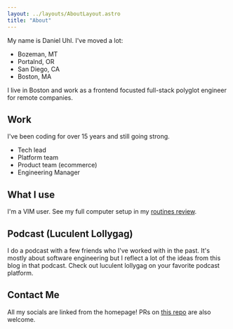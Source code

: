 ```yaml
---
layout: ../layouts/AboutLayout.astro
title: "About"
---
```


My name is Daniel Uhl. I've moved a lot:

- Bozeman, MT
- Portalnd, OR
- San Diego, CA
- Boston, MA

I live in Boston and work as a frontend focusted full-stack polyglot engineer for remote companies.

## Work

I've been coding for over 15 years and still going strong.

- Tech lead
- Platform team
- Product team (ecommerce)
- Engineering Manager

## What I use

I'm a VIM user. See my full computer setup in my [routines review](routines-review).

## Podcast (Luculent Lollygag)

I do a podcast with a few friends who I've worked with in the past. It's mostly about software
engineering but I reflect a lot of the ideas from this blog in that podcast. Check out luculent
lollygag on your favorite podcast platform.

## Contact Me

All my socials are linked from the homepage! PRs on
[this repo](https://github.com/danieluhl/astro-blog) are also welcome.
